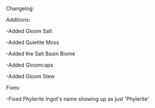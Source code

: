 
Changelog:

Additions:

-Added Gloom Salt

-Added Quietite Moss

-Added the Salt Basin Biome

-Added Gloomcaps

-Added Gloom Stew

Fixes:

 -Fixed Phylerite Ingot's name showing up as just 'Phylerite'
